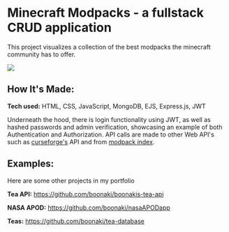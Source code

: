# Minecraft Modpacks - a fullstack CRUD application
This project visualizes a collection of the best modpacks the minecraft community has to offer.

<!-- **Link to project:**  -->

<img src="/private/gif1">

## How It's Made:

**Tech used:** HTML, CSS, JavaScript, MongoDB, EJS, Express.js, JWT

Underneath the hood, there is login functionality using JWT, as well as hashed passwords and admin verification, showcasing an example of both Authentication and Authorization. API calls are made to other Web API's such as [curseforge's](https://docs.curseforge.com) API and from [modpack index](https://modpackindex.docs.apiary.io/#).

## Examples:
Here are some other projects in my portfolio

**Tea API:** https://github.com/boonaki/boonakis-tea-api

**NASA APOD:** https://github.com/boonaki/nasaAPODapp

**Teas:** https://github.com/boonaki/tea-database
